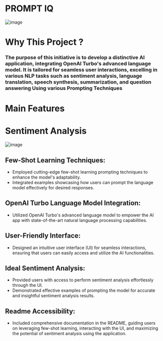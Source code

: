 # PROMPT IQ 

![image](https://github.com/praveendecode/PromptIQ/assets/95226524/8874cd98-f795-4a41-9229-3ecd27f7fc62)


# **Why This Project ?**
### **The purpose of this initiative is to develop a distinctive AI application, integrating OpenAI Turbo's advanced language model. It is tailored for seamless user interactions, excelling in various NLP tasks such as sentiment analysis, language translation, speech synthesis, summarization, and question answering Using various Prompting Techniques**

# **Main Features** 



# **Sentiment Analysis**


  ![image](https://github.com/praveendecode/PromptIQ/assets/95226524/2dffe72b-d4b2-4275-8c85-2a68610d0390)

 ## **Few-Shot Learning Techniques:**
   - Employed cutting-edge few-shot learning prompting techniques to enhance the model's adaptability.
   - Integrated examples showcasing how users can prompt the language model effectively for desired responses.

## **OpenAI Turbo Language Model Integration:**
   - Utilized OpenAI Turbo's advanced language model to empower the AI app with state-of-the-art natural language processing capabilities.

## **User-Friendly Interface:**
   - Designed an intuitive user interface (UI) for seamless interactions, ensuring that users can easily access and utilize the AI functionalities.

## **Ideal Sentiment Analysis:**
   - Provided users with access to perform sentiment analysis effortlessly through the UI.
   - Demonstrated effective examples of prompting the model for accurate and insightful sentiment analysis results.

## **Readme Accessibility:**
   - Included comprehensive documentation in the README, guiding users on leveraging few-shot learning, interacting with the UI, and maximizing the potential of sentiment analysis using the application.
